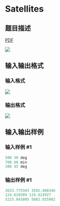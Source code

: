 # Satellites

## 题目描述

[problemUrl]: https://uva.onlinejudge.org/index.php?option=com_onlinejudge&Itemid=8&category=14&page=show_problem&problem=1162

[PDF](https://uva.onlinejudge.org/external/102/p10221.pdf)

![](https://cdn.luogu.com.cn/upload/vjudge_pic/UVA10221/ca46817da26bd1f3f72d91dfc52c718ee788d5cc.png)

## 输入输出格式

### 输入格式

![](https://cdn.luogu.com.cn/upload/vjudge_pic/UVA10221/94b06e33a9117bff4b0ced2843e46f435b8cfb79.png)

### 输出格式

![](https://cdn.luogu.com.cn/upload/vjudge_pic/UVA10221/c312fc5cf5c8f8592575f7c21a27146f89ddf7d5.png)

## 输入输出样例

### 输入样例 #1

```cpp
500 30 deg
700 60 min
200 45 deg
```


### 输出样例 #1

```cpp
3633.775503 3592.408346
124.616509 124.614927
5215.043805 5082.035982
```



